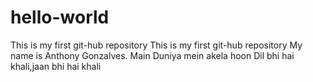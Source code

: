 # hello-world
This is my first git-hub repository
This is my first git-hub repository
My name is Anthony Gonzalves.
Main Duniya mein akela hoon
Dil bhi hai khali,jaan bhi hai khali
